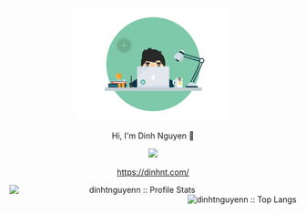 <p align="center"><img height="200px" src="https://github.com/dinhtnguyenn/dinhtnguyenn/blob/main/70804f7e25b11f29db904f2fa7b4cd9d.gif" alt="dinhtnguyenn :: images" /></p>
<p align="center">Hi, I'm Dinh Nguyen 👋</p>
<p align="center"><a href="https://github.com/dinhtnguyenn">
  <img src="https://komarev.com/ghpvc/?username=dinhtnguyenn&style=flat-square" />
</a></p>
<p align="center"><a href="https://dinhnt.com/">https://dinhnt.com/</a></p>
<div align="center">
<img align="left" width="450px" src="https://github-readme-stats.vercel.app/api?username=dinhtnguyenn&show_icons=true" alt="dinhtnguyenn :: Profile Stats" />
<img align="right" height="177px"  src="https://github-readme-stats.vercel.app/api/top-langs/?username=dinhtnguyenn&langs_count=10&layout=compact" alt="dinhtnguyenn :: Top Langs" />
</div>
